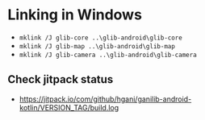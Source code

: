 
# Linking in Windows #

- `mklink /J glib-core ..\glib-android\glib-core`
- `mklink /J glib-map ..\glib-android\glib-map`
- `mklink /J glib-camera ..\glib-android\glib-camera`

## Check jitpack status
- https://jitpack.io/com/github/hgani/ganilib-android-kotlin/VERSION_TAG/build.log

